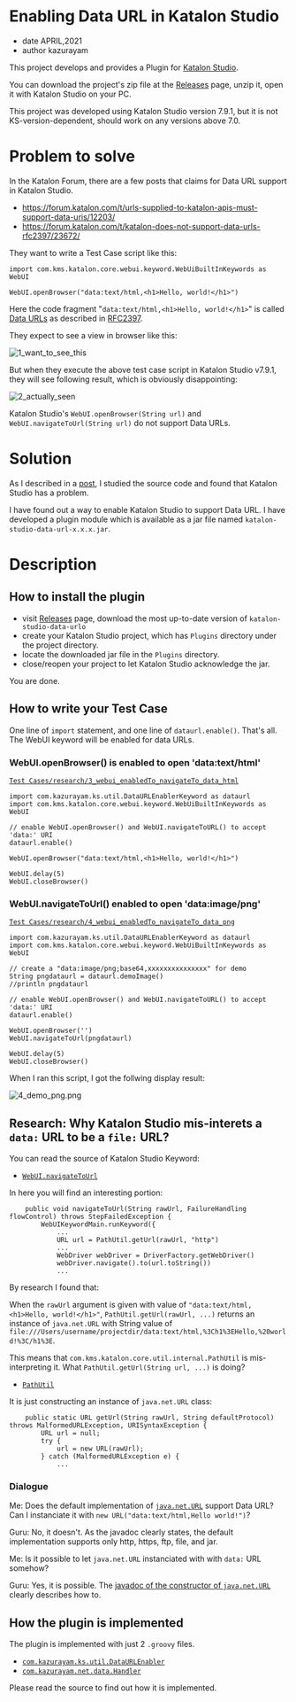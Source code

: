 Enabling Data URL in Katalon Studio
========

- date APRIL,2021
- author kazurayam

This project develops and provides a Plugin for [Katalon Studio](https://www.katalon.com/katalon-studio/).

You can download the project's zip file at the [Releases](https://github.com/kazurayam/katalon-studio-data-url/releases/) page, unzip it, open it with Katalon Studio on your PC.

This project was developed using Katalon Studio version 7.9.1, but it is not KS-version-dependent, should work on any versions above 7.0.

# Problem to solve

In the Katalon Forum, there are a few posts that claims for Data URL support in Katalon Studio.

- https://forum.katalon.com/t/urls-supplied-to-katalon-apis-must-support-data-uris/12203/
- https://forum.katalon.com/t/katalon-does-not-support-data-urls-rfc2397/23672/

They want to write a Test Case script like this:

```
import com.kms.katalon.core.webui.keyword.WebUiBuiltInKeywords as WebUI

WebUI.openBrowser("data:text/html,<h1>Hello, world!</h1>")
```

Here the code fragment "`data:text/html,<h1>Hello, world!</h1>`" is called [Data URLs](https://developer.mozilla.org/en-US/docs/Web/HTTP/Basics_of_HTTP/Data_URIs) as described in [RFC2397](https://tools.ietf.org/html/rfc2397). 

They expect to see a view in browser like this:

![1_want_to_see_this](docs/images/1_want_to_see_this.png)

But when they execute the above test case script in Katalon Studio v7.9.1, they will see following result, which is obviously disappointing:

![2_actually_seen](docs/images/2_actually_seen.png)

Katalon Studio's `WebUI.openBrowser(String url)` and `WebUI.navigateToUrl(String url)` do not support Data URLs.

# Solution

As I described in a [post](https://forum.katalon.com/t/katalon-does-not-support-data-urls-rfc2397/23672/13), I studied the source code and found that Katalon Studio has a problem. 

I have found out a way to enable Katalon Studio to support Data URL. I have developed a plugin module which is available as a jar file named `katalon-studio-data-url-x.x.x.jar`.

# Description

## How to install the plugin

- visit [Releases](https://github.com/kazurayam/katalon-studio-data-url/releases/) page, download the most up-to-date version of `katalon-studio-data-urlo`
- create your Katalon Studio project, which has `Plugins` directory under the project directory.
- locate the downloaded jar file in the `Plugins` directory.
- close/reopen your project to let Katalon Studio acknowledge the jar.

You are done.

## How to write your Test Case

One line of `import` statement, and one line of `dataurl.enable()`. That's all. The WebUI keyword will be enabled for data URLs.

### WebUI.openBrowser() is enabled to open 'data:text/html'

[`Test Cases/research/3_webui_enabledTo_navigateTo_data_html`](Scripts/research/3_webui_enabledTo_navigateTo_data_html/Script1619174550245.groovy)
```
import com.kazurayam.ks.util.DataURLEnablerKeyword as dataurl
import com.kms.katalon.core.webui.keyword.WebUiBuiltInKeywords as WebUI

// enable WebUI.openBrowser() and WebUI.navigateToURL() to accept 'data:' URI
dataurl.enable()

WebUI.openBrowser("data:text/html,<h1>Hello, world!</h1>")

WebUI.delay(5)
WebUI.closeBrowser()
```

### WebUI.navigateToUrl() enabled to open 'data:image/png'

[`Test Cases/research/4_webui_enabledTo_navigateTo_data_png`](Scripts/research/4_webui_enabledTo_navigateTo_data_png/Script1619174581290.groovy)
```
import com.kazurayam.ks.util.DataURLEnablerKeyword as dataurl
import com.kms.katalon.core.webui.keyword.WebUiBuiltInKeywords as WebUI

// create a "data:image/png;base64,xxxxxxxxxxxxxxx" for demo
String pngdataurl = dataurl.demoImage()
//println pngdataurl

// enable WebUI.openBrowser() and WebUI.navigateToURL() to accept 'data:' URI
dataurl.enable()

WebUI.openBrowser('')
WebUI.navigateToUrl(pngdataurl)

WebUI.delay(5)
WebUI.closeBrowser()

```

When I ran this script, I got the follwing display result:

![4_demo_png.png](docs/images/4_demo_png.png)



## Research: Why Katalon Studio mis-interets a `data:` URL to be a `file:` URL?

You can read the source of Katalon Studio Keyword:

- [`WebUI.navigateToUrl`](https://github.com/katalon-studio/katalon-studio-testing-framework/blob/master/Include/scripts/groovy/com/kms/katalon/core/webui/keyword/builtin/NavigateToUrlKeyword.groovy)

In here you will find an interesting portion:
```
    public void navigateToUrl(String rawUrl, FailureHandling flowControl) throws StepFailedException {
        WebUIKeywordMain.runKeyword({
            ...
            URL url = PathUtil.getUrl(rawUrl, "http")
            ...
            WebDriver webDriver = DriverFactory.getWebDriver()
            webDriver.navigate().to(url.toString())
            ...
```
By research I found that:

When the `rawUrl` argument is given with value of `"data:text/html,<h1>Hello, world!</h1>"`, `PathUtil.getUrl(rawUrl, ...)` returns an instance of `java.net.URL` with String value of `file:///Users/username/projectdir/data:text/html,%3Ch1%3EHello,%20world!%3C/h1%3E`.

This means that `com.kms.katalon.core.util.internal.PathUtil` is mis-interpreting it. 
What `PathUtil.getUrl(String url, ...)` is doing?

- [`PathUtil`](https://github.com/katalon-studio/katalon-studio-testing-framework/blob/master/Include/scripts/groovy/com/kms/katalon/core/util/internal/PathUtil.java)

It is just constructing an instance of `java.net.URL` class:
```
    public static URL getUrl(String rawUrl, String defaultProtocol) throws MalformedURLException, URISyntaxException {
        URL url = null;
        try {
            url = new URL(rawUrl);
        } catch (MalformedURLException e) {
            ...
```

### Dialogue

Me: Does the default implementation of [`java.net.URL`](https://docs.oracle.com/javase/7/docs/api/java/net/URL.html#URL) support Data URL? Can I instanciate it with `new URL("data:text/html,Hello world!")`?

Guru: No, it doesn't. As the javadoc clearly states, the default implementation supports only http, https, ftp, file, and jar.

Me: Is it possible to let `java.net.URL` instanciated with with `data:` URL somehow?

Guru: Yes, it is possible. The [javadoc of the constructor of `java.net.URL`](https://docs.oracle.com/javase/7/docs/api/java/net/URL.html#URL(java.lang.String,%20java.lang.String,%20int,%20java.lang.String)) clearly describes how to.

## How the plugin is implemented

The plugin is implemented with just 2 `.groovy` files.

- [`com.kazurayam.ks.util.DataURLEnabler`](Keywords/com/kazurayam/ks/util/DataURLEnabler.groovy)
- [`com.kazurayam.net.data.Handler`](Keywords/com/kazurayam/net/data/Handler.groovy)

Please read the source to find out how it is implemented.
